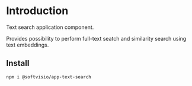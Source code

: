 # Introduction

Text search application component.

Provides possibility to perform full-text seatch and similarity search using text embeddings.

## Install

```shell
npm i @softvisio/app-text-search
```
